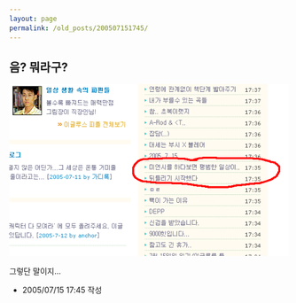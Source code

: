 ```yaml
---
layout: page
permalink: /old_posts/200507151745/
---
```


## 음? 뭐라구?

![c0003499_17443713.gif](200507151745/c0003499_17443713.gif)

그렇단 말이지...





- 2005/07/15 17:45 작성
